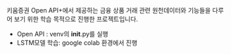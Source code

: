 키움증권 Open API+에서 제공하는 금융 상품 거래 관련 원천데이터와 기능들을 다루어 보기 위한 학습 목적으로 진행한 프로젝트입니다.
 - Open API : venv의 __init__.py를 실행
 - LSTM모델 학습: google colab 환경에서 진행
